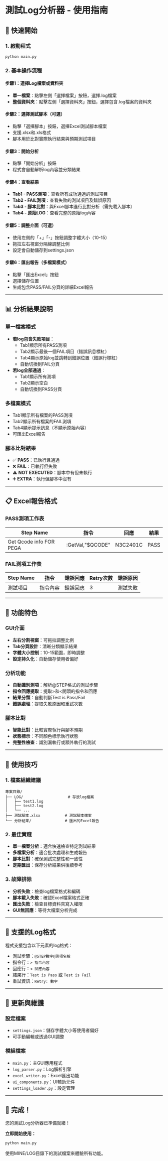 # 測試Log分析器 - 使用指南

## 🚀 快速開始

### 1. 啟動程式
```bash
python main.py
```

### 2. 基本操作流程

#### 步驟1：選擇Log檔案或資料夾
- **單一檔案**：點擊左側「選擇檔案」按鈕，選擇.log檔案
- **整個資料夾**：點擊左側「選擇資料夾」按鈕，選擇包含.log檔案的資料夾

#### 步驟2：選擇測試腳本（可選）
- 點擊「選擇腳本」按鈕，選擇Excel測試腳本檔案
- 支援.xlsx和.xls格式
- 腳本用於比對實際執行結果與預期測試項目

#### 步驟3：開始分析
- 點擊「開始分析」按鈕
- 程式會自動解析log內容並分類結果

#### 步驟4：查看結果
- **Tab1 - PASS測項**：查看所有成功通過的測試項目
- **Tab2 - FAIL測項**：查看失敗的測試項目及錯誤原因
- **Tab3 - 腳本比對**：與Excel腳本進行比對分析（需先載入腳本）
- **Tab4 - 原始LOG**：查看完整的原始log內容

#### 步驟5：調整介面（可選）
- 使用左側的「+」「-」按鈕調整字體大小（10-15）
- 拖拉左右視窗分隔線調整比例
- 設定會自動儲存到settings.json

#### 步驟6：匯出報告（多檔案模式）
- 點擊「匯出Excel」按鈕
- 選擇儲存位置
- 生成包含PASS/FAIL分頁的詳細Excel報告

---

## 📊 分析結果說明

### 單一檔案模式
- **若log包含失敗項目**：
  - Tab1顯示所有PASS測項
  - Tab2顯示最後一個FAIL項目（錯誤訊息標紅）
  - Tab4顯示原始log並跳轉到錯誤位置（錯誤行標紅）
  - 自動切換到FAIL分頁
- **若log全部通過**：
  - Tab1顯示所有測項
  - Tab2顯示空白
  - 自動切換到PASS分頁

### 多檔案模式
- Tab1顯示所有檔案的PASS測項
- Tab2顯示所有檔案的FAIL測項
- Tab4顯示提示訊息（不顯示原始內容）
- 可匯出Excel報告

### 腳本比對結果
- ✅ **PASS**：已執行且通過
- ❌ **FAIL**：已執行但失敗
- ⚠️ **NOT EXECUTED**：腳本中有但未執行
- ➕ **EXTRA**：執行但腳本中沒有

---

## 📋 Excel報告格式

### PASS測項工作表
| Step Name | 指令 | 回應 | 結果 |
|-----------|------|------|------|
| Get Qcode info FOR PEGA | :GetVal,"$QCODE" | N3C2401C | PASS |

### FAIL測項工作表
| Step Name | 指令 | 錯誤回應 | Retry次數 | 錯誤原因 |
|-----------|------|----------|-----------|----------|
| 測試項目 | 指令內容 | 錯誤回應 | 3 | 測試失敗 |

---

## 🔧 功能特色

### GUI介面
- **左右分割視窗**：可拖拉調整比例
- **Tab分頁設計**：清晰分類顯示結果
- **字體大小控制**：10-15範圍，即時調整
- **設定持久化**：自動儲存使用者偏好

### 分析功能
- **自動識別測項**：解析@STEP格式的測試步驟
- **指令回應提取**：提取>和<開頭的指令和回應
- **結果分類**：自動判斷Test is Pass/Fail
- **錯誤處理**：提取失敗原因和重試次數

### 腳本比對
- **智能比對**：比較實際執行與腳本預期
- **狀態標示**：不同顏色標示執行狀態
- **完整性檢查**：識別漏執行或額外執行的測試

---

## 🎯 使用技巧

### 1. 檔案組織建議
```
專案目錄/
├── LOG/                    # 存放log檔案
│   ├── test1.log
│   ├── test2.log
│   └── ...
├── 測試腳本.xlsx           # 測試腳本檔案
└── 分析結果/               # 匯出的Excel報告
```

### 2. 最佳實踐
- **單一檔案分析**：適合快速檢查特定測試結果
- **多檔案分析**：適合批次處理和生成報告
- **腳本比對**：確保測試完整性和一致性
- **定期匯出**：保存分析結果供後續參考

### 3. 故障排除
- **分析失敗**：檢查log檔案格式和編碼
- **腳本載入失敗**：確認Excel檔案格式正確
- **匯出失敗**：檢查目標資料夾寫入權限
- **GUI無回應**：等待大檔案分析完成

---

## 📝 支援的Log格式

程式支援包含以下元素的log格式：
- 測試步驟：`@STEP數字@測項名稱`
- 指令行：`> 指令內容`
- 回應行：`< 回應內容`
- 結果行：`Test is Pass` 或 `Test is Fail`
- 重試資訊：`Retry: 數字`

---

## 🔄 更新與維護

### 設定檔案
- `settings.json`：儲存字體大小等使用者偏好
- 可手動編輯或透過GUI調整

### 模組檔案
- `main.py`：主GUI應用程式
- `log_parser.py`：Log解析引擎
- `excel_writer.py`：Excel匯出功能
- `ui_components.py`：UI輔助元件
- `settings_loader.py`：設定管理

---

## 🎉 完成！

您的測試Log分析器已準備就緒！

**立即開始使用：**
```bash
python main.py
```

使用MINE/LOG目錄下的測試檔案來體驗所有功能。